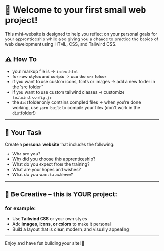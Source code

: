 # 🚀 Welcome to your first small web project!

This mini-website is designed to help you reflect on your personal goals for your apprenticeship while also giving you a chance to practice the basics of web development using HTML, CSS, and Tailwind CSS.

## ⚠️ How To

- your markup file is -> `index.html`
- for new styles and scripts -> use the `src` folder
- if you want to use custom icons, fonts or images -> add a new folder in the `src folder``
- if you want to use custom tailwind classes -> customize `tailwind.config.js`
- the `dist`folder only contains compiled files -> when you're done working, use ```yarn build``` to compile your files (don't work in the `dist`folder!)

---

## 🎯 Your Task

Create a **personal website** that includes the following:

- Who are you?
- Why did you choose this apprenticeship?
- What do you expect from the training?
- What are your hopes and wishes?
- What do you want to achieve?

---

## 🎨 Be Creative – this is YOUR project:

### for example:
- Use **Tailwind CSS** or your own styles
- Add **images, icons, or colors** to make it personal
- Build a layout that is clear, modern, and visually appealing

---

Enjoy and have fun building your site! 🚀
